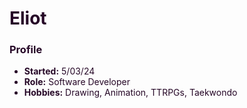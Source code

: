 <style>
colour {color: #260727;}
</style>


<colour>

# Eliot

### Profile

- **Started:** 5/03/24
- **Role:** Software Developer
- **Hobbies:** Drawing, Animation, TTRPGs, Taekwondo
</colour>
